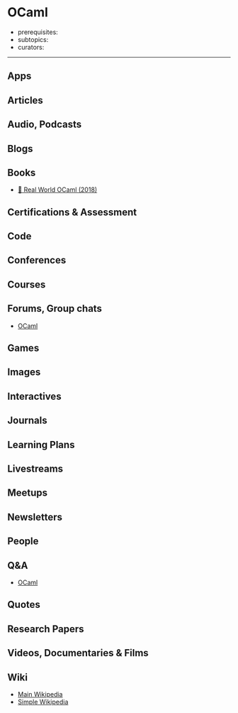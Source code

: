 # OCaml

- prerequisites:
- subtopics:
- curators:

------

## Apps

## Articles

## Audio, Podcasts

## Blogs

## Books

- [📖 Real World OCaml (2018)](http://dev.realworldocaml.org/)

## Certifications & Assessment

## Code

## Conferences

## Courses

## Forums, Group chats

- [OCaml](https://www.reddit.com/r/ocaml/)

## Games

## Images

## Interactives

## Journals

## Learning Plans

## Livestreams

## Meetups

## Newsletters

## People

## Q&A

- [OCaml](https://www.quora.com/topic/OCaml-programming-language)

## Quotes

## Research Papers

## Videos, Documentaries & Films

## Wiki
- [Main Wikipedia](https://en.wikipedia.org/wiki/OCaml)
- [Simple Wikipedia](https://simple.wikipedia.org/wiki/OCaml)
